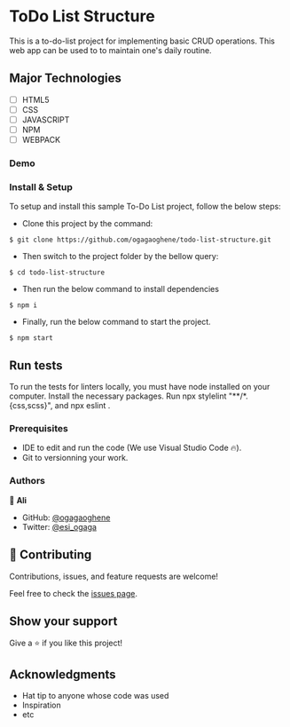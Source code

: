 # ToDo List Structure
This is a to-do-list project for implementing basic CRUD operations. This web app can be used to to maintain one's daily routine. 

## Major Technologies
- [ ] HTML5
- [ ] CSS
- [ ] JAVASCRIPT
- [ ] NPM
- [ ] WEBPACK
### Demo

### Install & Setup

To setup and install this sample To-Do List project, follow the below steps:
- Clone this project by the command: 

```
$ git clone https://github.com/ogagaoghene/todo-list-structure.git
```

- Then switch to the project folder by the bellow query:

```
$ cd todo-list-structure
```

- Then run the below command to install dependencies

```
$ npm i
```
- Finally, run the below command to start the project.

```
$ npm start
```

## Run tests 
To run the tests for linters locally, you must have node installed on your computer. Install the necessary packages. Run npx stylelint "**/*.{css,scss}", and npx eslint .

### Prerequisites

- IDE to edit and run the code (We use Visual Studio Code 🔥).
- Git to versionning your work.

### Authors
👤 **Ali**

- GitHub: [@ogagaoghene](https://github.com/ogagaoghene)
- Twitter: [@esi_ogaga](https://twitter.com/esi_ogaga)


## 🤝 Contributing
Contributions, issues, and feature requests are welcome!

Feel free to check the [issues page](../../issues/).

## Show your support
Give a ⭐️ if you like this project!

## Acknowledgments
- Hat tip to anyone whose code was used
- Inspiration
- etc
